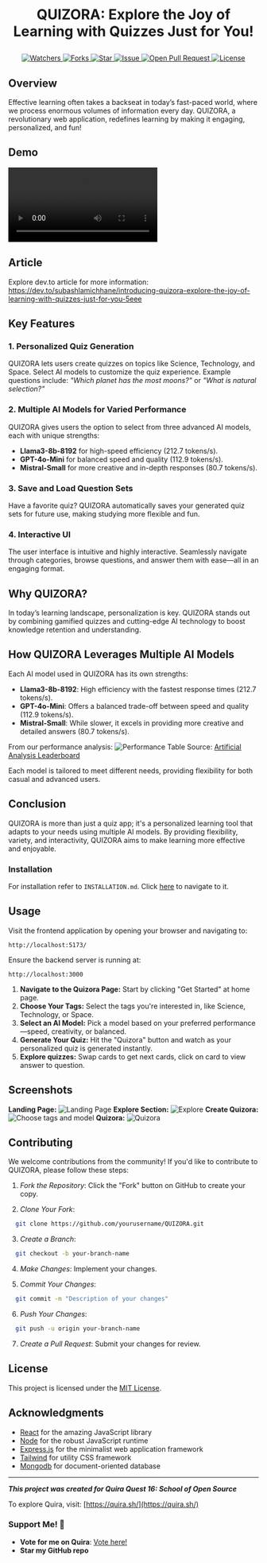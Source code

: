 # <p align="center">QUIZORA: Explore the Joy of Learning with Quizzes Just for You!</p>
<p align="center">
    <a href="https://github.com/Subash-Lamichhane/QUIZORA" target="blank">
        <img src="https://img.shields.io/github/watchers/Subash-Lamichhane/QUIZORA?style=for-the-badge&logo=appveyor" alt="Watchers"/>
    </a>
    <a href="https://github.com/Subash-Lamichhane/QUIZORA/fork" target="blank">
        <img src="https://img.shields.io/github/forks/Subash-Lamichhane/QUIZORA?style=for-the-badge&logo=appveyor" alt="Forks"/>
    </a>
    <a href="https://github.com/Subash-Lamichhane/QUIZORA/stargazers" target="blank">
        <img src="https://img.shields.io/github/stars/Subash-Lamichhane/QUIZORA?style=for-the-badge&logo=appveyor" alt="Star"/>
    </a>
    <a href="https://github.com/Subash-Lamichhane/QUIZORA/issues" target="blank">
        <img src="https://img.shields.io/github/issues/Subash-Lamichhane/QUIZORA?style=for-the-badge&logo=appveyor" alt="Issue"/>
    </a>
    <a href="https://github.com/Subash-Lamichhane/QUIZORA/pulls" target="blank">
        <img src="https://img.shields.io/github/issues-pr/Subash-Lamichhane/QUIZORA?style=for-the-badge&logo=appveyor" alt="Open Pull Request"/>
    </a>
    <a href="https://github.com/Subash-Lamichhane/QUIZORA/blob/master/LICENSE" target="blank">
        <img src="https://img.shields.io/github/license/Subash-Lamichhane/QUIZORA?style=for-the-badge&logo=appveyor" alt="License" />
    </a>
</p>

## Overview

Effective learning often takes a backseat in today’s fast-paced world, where we process enormous volumes of information every day. QUIZORA, a revolutionary web application, redefines learning by making it engaging, personalized, and fun!

## Demo
<video src="https://github.com/user-attachments/assets/7a4a0a0d-d8fd-4545-9e63-895c644f6cf9"></video>


## Article
Explore dev.to article for more information:
https://dev.to/subashlamichhane/introducing-quizora-explore-the-joy-of-learning-with-quizzes-just-for-you-5eee

## Key Features

### 1. Personalized Quiz Generation
QUIZORA lets users create quizzes on topics like Science, Technology, and Space. Select AI models to customize the quiz experience. Example questions include: _"Which planet has the most moons?"_ or _"What is natural selection?"_

### 2. Multiple AI Models for Varied Performance
QUIZORA gives users the option to select from three advanced AI models, each with unique strengths:
- **Llama3-8b-8192** for high-speed efficiency (212.7 tokens/s).
- **GPT-4o-Mini** for balanced speed and quality (112.9 tokens/s).
- **Mistral-Small** for more creative and in-depth responses (80.7 tokens/s).

### 3. Save and Load Question Sets
Have a favorite quiz? QUIZORA automatically saves your generated quiz sets for future use, making studying more flexible and fun.

### 4. Interactive UI
The user interface is intuitive and highly interactive. Seamlessly navigate through categories, browse questions, and answer them with ease—all in an engaging format.

## Why QUIZORA?

In today’s learning landscape, personalization is key. QUIZORA stands out by combining gamified quizzes and cutting-edge AI technology to boost knowledge retention and understanding.

## How QUIZORA Leverages Multiple AI Models

Each AI model used in QUIZORA has its own strengths:
- **Llama3-8b-8192**: High efficiency with the fastest response times (212.7 tokens/s).
- **GPT-4o-Mini**: Offers a balanced trade-off between speed and quality (112.9 tokens/s).
- **Mistral-Small**: While slower, it excels in providing more creative and detailed answers (80.7 tokens/s).

From our performance analysis:
![Performance Table](https://dev-to-uploads.s3.amazonaws.com/uploads/articles/w6owntrpbu7ulgmd5o2p.png)
Source: [Artificial Analysis Leaderboard](https://artificialanalysis.ai/leaderboards/models)

Each model is tailored to meet different needs, providing flexibility for both casual and advanced users.


## Conclusion

QUIZORA is more than just a quiz app; it's a personalized learning tool that adapts to your needs using multiple AI models. By providing flexibility, variety, and interactivity, QUIZORA aims to make learning more effective and enjoyable.

### Installation
For installation refer to ```INSTALLATION.md```. Click [here](./INSTALLATION.md) to navigate to it.

## Usage

Visit the frontend application by opening your browser and navigating to:

```
http://localhost:5173/
```

Ensure the backend server is running at:

```
http://localhost:3000
```

1. **Navigate to the Quizora Page:** Start by clicking "Get Started" at home page.
2. **Choose Your Tags:** Select the tags you're interested in, like Science, Technology, or Space.
3. **Select an AI Model:** Pick a model based on your preferred performance—speed, creativity, or balanced.
4. **Generate Your Quiz:** Hit the "Quizora" button and watch as your personalized quiz is generated instantly.
5. **Explore quizzes:** Swap cards to get next cards, click on card to view answer to question.

## Screenshots
**Landing Page:**
![Landing Page](https://dev-to-uploads.s3.amazonaws.com/uploads/articles/4hqlt6rlpdvcuoyoekzb.png)
**Explore Section:**
![Explore](https://dev-to-uploads.s3.amazonaws.com/uploads/articles/kj5ce9etraegxn9p4yut.png)
**Create Quizora:**
![Choose tags and model](https://dev-to-uploads.s3.amazonaws.com/uploads/articles/3s48xwwzjwc9y5i0i34e.png)
**Quizora:**
![Quizora](https://dev-to-uploads.s3.amazonaws.com/uploads/articles/qd9y0c6rn6slobca65hr.png)

## Contributing

We welcome contributions from the community! If you'd like to contribute to QUIZORA, please follow these steps:

1. *Fork the Repository*: Click the "Fork" button on GitHub to create your copy.

2. *Clone Your Fork*:
 ```bash
   git clone https://github.com/yourusername/QUIZORA.git
```

   
3. *Create a Branch*:
 ```bash
   git checkout -b your-branch-name
```
 
4. *Make Changes*: Implement your changes.

5. *Commit Your Changes*:
 ```bash
   git commit -m "Description of your changes"
```

6. *Push Your Changes*:
 ```bash
   git push -u origin your-branch-name
```


7. *Create a Pull Request*: Submit your changes for review.

## License

This project is licensed under the [MIT License](LICENSE).

## Acknowledgments

- [React](https://reactjs.org/) for the amazing JavaScript library
- [Node](https://nodejs.org/) for the robust JavaScript runtime
- [Express.js](https://expressjs.com/) for the minimalist web application framework
- [Tailwind](https://tailwindcss.com/) for utility CSS framework
- [Mongodb](https://www.mongodb.com/) for document-oriented database
---

**_This project was created for Quira Quest 16: School of Open Source_**

To explore Quira, visit: [https://quira.sh/](https://quira.sh/)

### Support Me! 🌟

- **Vote for me on Quira**: [Vote here!]([https://quira.sh/quests/creator/submissions?questId=16](https://quira.sh/repo/Subash-Lamichhane-QUIZORA-864586874))
- **Star my GitHub repo**
